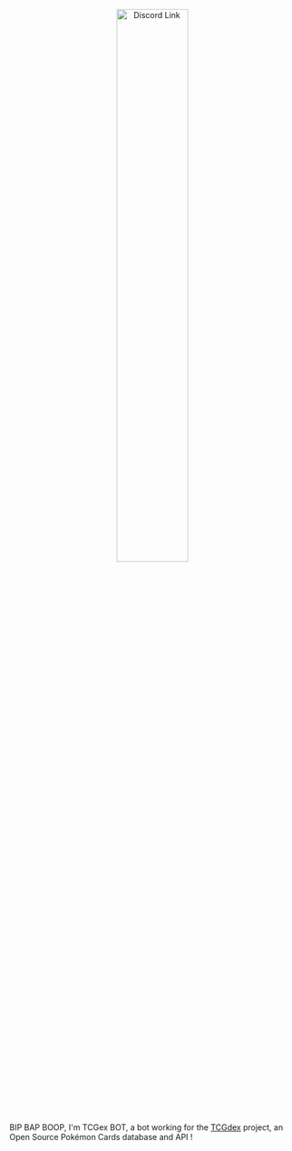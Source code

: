 <p align="center">
	<a href="https://github.com/tcgdex">
		<img src="https://repository-images.githubusercontent.com/241652591/01dd7200-ca01-11eb-98e0-d8f04e7dfe42" width="50%" alt="Discord Link">
	</a>
</p>

BIP BAP BOOP, I'm TCGex BOT, a bot working for the [TCGdex](https://github.com/tcgdex) project, an Open Source Pokémon Cards database and API !
